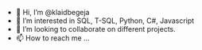 - 👋 Hi, I’m @klaidbegeja
- 👀 I’m interested in SQL, T-SQL, Python, C#, Javascript
- 💞️ I’m looking to collaborate on different projects.
- 📫 How to reach me ...

<!---
klaidbegeja/klaidbegeja is a ✨ special ✨ repository because its `README.md` (this file) appears on your GitHub profile.
You can click the Preview link to take a look at your changes.
--->

